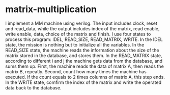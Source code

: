 # matrix-multiplication

I implement a MM machine using verilog.
The input includes clock, reset and read_data,
while the output includes index of the matrix, read enable, write enable, data, choice of the matrix and finish.
I use four states to process this program: IDEL, READ_SIZE, READ_MATRIX, WRITE.
In the IDEL state, the mission is nothing but to initialize all the variables.
In the READ_SIZE state, the machine reads the information about the size of the matrix stored in the database, and stores them.
In the READ_MATRIX state, according to different i and j the machine gets data from the database, and sums them up.
First, the machine reads the data of matrix A, then reads the matrix B, repeatly.
Second, count how many times the machine has executed. If the count equals to 2 times columns of matrix A, this step ends.
In the WRITE state, comfirm the index of the matrix and write the operated data back to the database.
